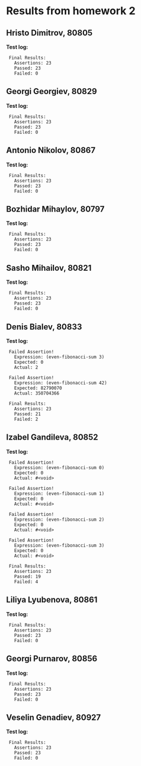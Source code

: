 # Results from homework 2

## Hristo Dimitrov, 80805

**Test log:**

```
 Final Results:
   Assertions: 23
   Passed: 23
   Failed: 0

```

## Georgi Georgiev, 80829

**Test log:**

```
 Final Results:
   Assertions: 23
   Passed: 23
   Failed: 0

```

## Antonio Nikolov, 80867

**Test log:**

```
 Final Results:
   Assertions: 23
   Passed: 23
   Failed: 0

```

## Bozhidar Mihaylov, 80797

**Test log:**

```
 Final Results:
   Assertions: 23
   Passed: 23
   Failed: 0

```

## Sasho Mihailov, 80821

**Test log:**

```
 Final Results:
   Assertions: 23
   Passed: 23
   Failed: 0

```

## Denis Bialev, 80833

**Test log:**

```
 Failed Assertion!
   Expression: (even-fibonacci-sum 3)
   Expected: 0
   Actual: 2

 Failed Assertion!
   Expression: (even-fibonacci-sum 42)
   Expected: 82790070
   Actual: 350704366

 Final Results:
   Assertions: 23
   Passed: 21
   Failed: 2

```

## Izabel Gandileva, 80852

**Test log:**

```
 Failed Assertion!
   Expression: (even-fibonacci-sum 0)
   Expected: 0
   Actual: #<void>

 Failed Assertion!
   Expression: (even-fibonacci-sum 1)
   Expected: 0
   Actual: #<void>

 Failed Assertion!
   Expression: (even-fibonacci-sum 2)
   Expected: 0
   Actual: #<void>

 Failed Assertion!
   Expression: (even-fibonacci-sum 3)
   Expected: 0
   Actual: #<void>

 Final Results:
   Assertions: 23
   Passed: 19
   Failed: 4

```

## Liliya Lyubenova, 80861

**Test log:**

```
 Final Results:
   Assertions: 23
   Passed: 23
   Failed: 0

```

## Georgi Purnarov, 80856

**Test log:**

```
 Final Results:
   Assertions: 23
   Passed: 23
   Failed: 0

```

## Veselin Genadiev, 80927

**Test log:**

```
 Final Results:
   Assertions: 23
   Passed: 23
   Failed: 0

```
